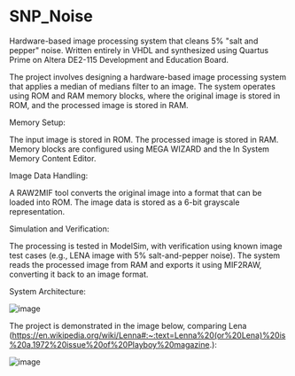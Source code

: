 # SNP_Noise
Hardware-based image processing system that cleans 5% "salt and pepper" noise.
Written entirely in VHDL and synthesized using Quartus Prime on Altera DE2-115 Development and Education Board.

The project involves designing a hardware-based image processing system that applies a median of medians filter to an image. 
The system operates using ROM and RAM memory blocks, where the original image is stored in ROM, and the processed image is stored in RAM.

Memory Setup:

The input image is stored in ROM.
The processed image is stored in RAM.
Memory blocks are configured using MEGA WIZARD and the In System Memory Content Editor.

Image Data Handling:

A RAW2MIF tool converts the original image into a format that can be loaded into ROM.
The image data is stored as a 6-bit grayscale representation.

Simulation and Verification:

The processing is tested in ModelSim, with verification using known image test cases (e.g., LENA image with 5% salt-and-pepper noise).
The system reads the processed image from RAM and exports it using MIF2RAW, converting it back to an image format.

System Architecture:

![image](https://github.com/user-attachments/assets/de88cafc-06a6-4b18-a2f1-5c2594fc7d99)

The project is demonstrated in the image below, comparing Lena (https://en.wikipedia.org/wiki/Lenna#:~:text=Lenna%20(or%20Lena)%20is%20a,1972%20issue%20of%20Playboy%20magazine.):

![image](https://github.com/user-attachments/assets/8f165343-d2fe-4d54-b3f4-efbb32cbafd7)
